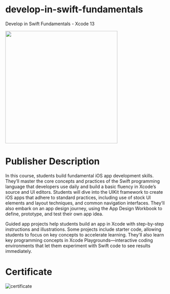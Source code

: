 # develop-in-swift-fundamentals
Develop in Swift Fundamentals - Xcode 13

<img src='https://github.com/ziterz/develop-in-swift-fundamentals/assets/16526236/aa151874-d7c0-43bf-9c98-4879ad3c671d' width='350'>

# Publisher Description
In this course, students build fundamental iOS app development skills. They’ll master the core concepts and practices of the Swift programming language that developers use daily and build a basic fluency in Xcode’s source and UI editors. Students will dive into the UIKit framework to create iOS apps that adhere to standard practices, including use of stock UI elements and layout techniques, and common navigation interfaces. They’ll also embark on an app design journey, using the App Design Workbook to define, prototype, and test their own app idea.


Guided app projects help students build an app in Xcode with step-by-step instructions and illustrations. Some projects include starter code, allowing students to focus on key concepts to accelerate learning. They'll also learn key programming concepts in Xcode Playgrounds—interactive coding environments that let them experiment with Swift code to see results immediately.

# Certificate

![certificate](https://github.com/ziterz/develop-in-swift-fundamentals/assets/16526236/5db494de-a891-4ddf-8541-85d636baf5b8)
